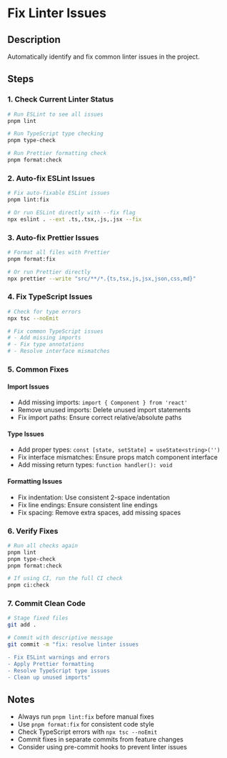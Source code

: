 # Fix Linter Issues

## Description

Automatically identify and fix common linter issues in the project.

## Steps

### 1. Check Current Linter Status

```bash
# Run ESLint to see all issues
pnpm lint

# Run TypeScript type checking
pnpm type-check

# Run Prettier formatting check
pnpm format:check
```

### 2. Auto-fix ESLint Issues

```bash
# Fix auto-fixable ESLint issues
pnpm lint:fix

# Or run ESLint directly with --fix flag
npx eslint . --ext .ts,.tsx,.js,.jsx --fix
```

### 3. Auto-fix Prettier Issues

```bash
# Format all files with Prettier
pnpm format:fix

# Or run Prettier directly
npx prettier --write "src/**/*.{ts,tsx,js,jsx,json,css,md}"
```

### 4. Fix TypeScript Issues

```bash
# Check for type errors
npx tsc --noEmit

# Fix common TypeScript issues
# - Add missing imports
# - Fix type annotations
# - Resolve interface mismatches
```

### 5. Common Fixes

#### Import Issues

- Add missing imports: `import { Component } from 'react'`
- Remove unused imports: Delete unused import statements
- Fix import paths: Ensure correct relative/absolute paths

#### Type Issues

- Add proper types: `const [state, setState] = useState<string>('')`
- Fix interface mismatches: Ensure props match component interface
- Add missing return types: `function handler(): void`

#### Formatting Issues

- Fix indentation: Use consistent 2-space indentation
- Fix line endings: Ensure consistent line endings
- Fix spacing: Remove extra spaces, add missing spaces

### 6. Verify Fixes

```bash
# Run all checks again
pnpm lint
pnpm type-check
pnpm format:check

# If using CI, run the full CI check
pnpm ci:check
```

### 7. Commit Clean Code

```bash
# Stage fixed files
git add .

# Commit with descriptive message
git commit -m "fix: resolve linter issues

- Fix ESLint warnings and errors
- Apply Prettier formatting
- Resolve TypeScript type issues
- Clean up unused imports"
```

## Notes

- Always run `pnpm lint:fix` before manual fixes
- Use `pnpm format:fix` for consistent code style
- Check TypeScript errors with `npx tsc --noEmit`
- Commit fixes in separate commits from feature changes
- Consider using pre-commit hooks to prevent linter issues
